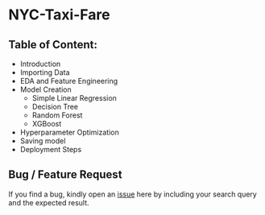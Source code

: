 # NYC-Taxi-Fare

## Table of Content:

* Introduction
* Importing Data
* EDA and Feature Engineering
* Model Creation
    * Simple Linear Regression
    * Decision Tree
    * Random Forest
    * XGBoost
* Hyperparameter Optimization
* Saving model
* Deployment Steps


## Bug / Feature Request

If you find a bug, kindly open an [issue](https://github.com/Mandal-21/NYC-Taxi-Fare/issues) here by including your search query and the expected result.
